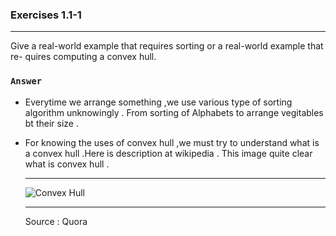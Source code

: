 ### Exercises 1.1-1
***
Give a real-world example that requires sorting or a real-world example that re-
quires computing a convex hull.

### `Answer`

* Everytime we arrange something ,we use various type of sorting algorithm unknowingly . From sorting of Alphabets to arrange vegitables bt their size .

* For knowing the uses of convex hull ,we must try to understand what is a convex hull .Here is description at wikipedia .
  This image quite clear what is convex hull .
  ***
  ![Convex Hull](https://qph.ec.quoracdn.net/main-qimg-c9b2601253d4cbe8ab11570859ef2712-p)
  ***
  Source : Quora
  